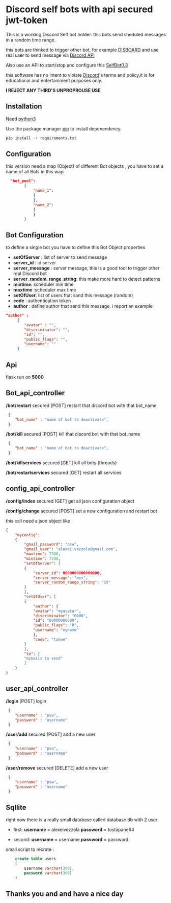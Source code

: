 # Discord self bots with api secured jwt-token

This is a working Discord Self bot holder. this bots send sheduled messages in a random time range. 

this bots are thinked to trigger other bot, for example [DISBOARD](https://disboard.org/it) and use real user to send message via [Discord API](https://discordapi.com/)

Also use an API  to start/stop and configure this [SelfBot0.3](https://github.com/axteamant/Clow_repo/edit/master/discord-self-bot/SelfBot0.3)

this software has no intent to violate [Discord](https://discord.com/terms)'s terms and policy,it is for educational and entertainment purposes only.

**I REJECT ANY  THIRD'S UNPROPROUSE USE**

## Installation

Need [python3](https://www.python.org/ftp/python/3.9.6/python-3.9.6-amd64.exe)

Use the package manager [pip](https://pip.pypa.io/en/stable/) to install depenendency.

```bash
pip install -r requirements.txt
```

## Configuration
this version need a map (Object) of different Bot objects , you have to set a name of 
all Bots in this way:
```json
  "bot_pool":
        {
            "name_1":
            {
            },
            "name_2":
            {
            }
        }
```
## Bot Configuration
to define a single bot you have to define this Bot Object properties 

+ **setOfServer** :   list of server to send message
+ **server_id**   : id server 
+  **server_message** : server message, this is a good tool to trigger other real Discord bot
+  **server_random_range_string**: this make more hard to detect patterns
+ **mintime**: scheduler min time
+ **maxtime**  :scheduler max time
+ **setOfUser**: list of users that sand this message (random)
+ **code** : authentication  token
+ **author** :  define author that send this message. i report an example
```json
"author" : 
	 {
		"avatar" : "",
		"discriminator": "",
		"id": "",
		"public_flags": "",
		"username": ""
	 }
```
## Api 
flask run on  **5000**

## Bot_api_controller
**/bot/restart** secured  [POST] restart that discord  bot with that bot_name 
```json
 {
    "bot_name" : "name of bot to deactivate",
 }
```
**/bot/kill** secured  [POST] kill that discord  bot with that bot_name 
```json
 {
    "bot_name" : "name of bot to deactivate",
 }
```
**/bot/killservices** secured  [GET] kill all bots (threads)

**/bot/restartservices** secured  [GET] restart all services
## config_api_controller

**/config/index** secured  [GET] get all json configuration object

**/config/change** secured  [POST] set a new configuration and restart bot

this call need a json object like 
```json
{
	"myconfig":
	{
	    "gmail_password": "psw",
	    "gmail_user": "alexei.vezzola@gmail.com",
	    "maxtime": 7300,
	    "mintime": 7200,
	    "setOfServer": [
		{
		    "server_id": 0000000000000000,
		    "server_message": "mex",
		    "server_random_range_string": "15"
		}
	    ],
	    "setOfUser": [
		{
		    "author": {
			"avatar": "myavatar",
			"discriminator": "0000",
			"id": "00000000000",
			"public_flags": "0",
			"username": "myname"
		    },
		    "code": "token"
		}
	    ],
	    "to": [
		"mymails to send"
	    ]
	}
}
```
## user_api_controller
**/login** [POST] login
```json
 {
    "username" : "psw",
    "password" : "username"
 }
```
**/user/add** secured  [POST] add a new user 
```json
 {
    "username" : "psw",
    "password" : "username"
 }
```
**/user/remove** secured  [DELETE] add a new user 
```json
 {
    "username" : "psw",
    "password" : "username"
 }
```

## Sqllite

right now there is a really small database called database.db with 2 user
+ first:  **username** = alexeivezzola **password** =  tostapane94

+ second: **username** = username **password** =  password

small script to recrate : 
```sql
	create table users
	(
		username varchar(300),
		password varchar(300)
	)
```
## Thanks you and and have a nice day

